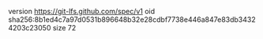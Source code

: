version https://git-lfs.github.com/spec/v1
oid sha256:8b1ed4c7a97d0531b896648b32e28cdbf7738e446a847e83db34324203c23050
size 72
